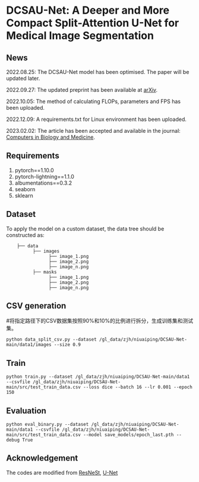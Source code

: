 # DCSAU-Net: A Deeper and More Compact Split-Attention U-Net for Medical Image Segmentation
## News
2022.08.25: The DCSAU-Net model has been optimised. The paper will be updated later.

2022.09.27: The updated preprint has been available at [arXiv](https://arxiv.org/pdf/2202.00972v2.pdf). 

2022.10.05: The method of calculating FLOPs, parameters and FPS has been uploaded. 

2022.12.09: A requirements.txt for Linux environment has been uploaded.

2023.02.02: The article has been accepted and available in the journal: [Computers in Biology and Medicine](https://authors.elsevier.com/sd/article/S0010-4825(23)00091-4).
## Requirements
1. pytorch==1.10.0
2. pytorch-lightning==1.1.0
3. albumentations==0.3.2
4. seaborn
5. sklearn
## Dataset
To apply the model on a custom dataset, the data tree should be constructed as:
``` 
    ├── data
          ├── images
                ├── image_1.png
                ├── image_2.png
                ├── image_n.png
          ├── masks
                ├── image_1.png
                ├── image_2.png
                ├── image_n.png
```
## CSV generation 
#将指定路径下的CSV数据集按照90%和10%的比例进行拆分，生成训练集和测试集。
```
python data_split_csv.py --dataset /gl_data/zjh/niuaiping/DCSAU-Net-main/data1/images --size 0.9 
```
## Train
```
python train.py --dataset /gl_data/zjh/niuaiping/DCSAU-Net-main/data1 --csvfile /gl_data/zjh/niuaiping/DCSAU-Net-main/src/test_train_data.csv --loss dice --batch 16 --lr 0.001 --epoch 150 
```
## Evaluation
```
python eval_binary.py --dataset /gl_data/zjh/niuaiping/DCSAU-Net-main/data1 --csvfile /gl_data/zjh/niuaiping/DCSAU-Net-main/src/test_train_data.csv --model save_models/epoch_last.pth --debug True
```
## Acknowledgement
The codes are modified from [ResNeSt](https://github.com/zhanghang1989/ResNeSt/tree/5fe47e93bd7e098d15bc278d8ab4812b82b49414), [U-Net](https://github.com/milesial/Pytorch-UNet)
